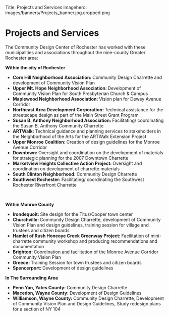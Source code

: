 Title: Projects and Services
imagehero: images/banners/Projects_banner.jpg.cropped.png



# Projects and Services

The Community Design Center of Rochester has worked with these municipalities 
and associations throughout the nine-county Greater Rochester area: <br />

__Within the city of Rochester__<br />
<ul>
    <li><b>Corn Hill Neighborhood Association: </b>Community Design Charrette 
    and development of Community Vision Plan</li>
    <li><b>Upper Mt. Hope Neighborhood Association: </b>Development of 
    Community Vision Plan for South Presbyterian Church & Campus</li>
    <li><b>Maplewood Neighborhood Association: </b>Vision plan for Dewey Avenue
    Corridor</li>
    <li><b>Northeast Area Development Corporation: </b>Technical assistance for
     the streetscape design as part of the Main Street Grant Program</li>
    <li><b>Susan B. Anthony Neighborhood Association: </b>Facilitating/ 
    coordinating the Susan B. Anthony Community Charrette</li>
    <li><b>ARTWalk: </b>Technical guidance and planning services to 
    stakeholders in the Neighborhood of the Arts for the ARTWalk Extension 
    Project</li>
    <li><b>Upper Monroe Coalition: </b>Creation of design guidelines for the 
    Monroe Avenue Corridor</li>
    <li><b>Downtown: </b>Oversight and coordination on the development of 
    materials for strategic planning for the 2007 Downtown Charrette</li>
    <li><b>Marketview Heights Collective Action Project: </b>Oversight and 
    coordination on development of charrette materials</li>
    <li><b>South Clinton Neighborhood: </b>Community Design Charrette</li>
    <li><b>Southwest Rochester: </b>Facilitating/ coordinating the Southwest 
    Rochester Riverfront Charrette</li>
</ul><br />

__Within Monroe County__<br />
<ul>
    <li><b>Irondequoit: </b>Site design for the Titus/Cooper town center</li>
    <li><b>Churchville: </b>Community Design Charrette, development of 
    Community Vision Plan and design guidelines, training session for village 
    and trustees and citizen boards</li>
    <li><b>Hamlet of Rush Honeoye Creek Greenway Project: </b>Facilitation of 
    mini-charrette community workshop and producing recommendations and 
    documentation</li>
    <li><b>Brighton: </b>Coordination and facilitation of the Monroe Avenue 
    Corridor Community Vision Plan</li>
    <li><b>Greece: </b>Training Session for town trustees and citizen boards</li>
    <li><b>Spencerport: </b>Development of design guidelines</li>
</ul>

__In The Surrounding Area__<br />
<ul>
    <li><b>Penn Yan, Yates County: </b> Community Design Charrette</li>
    <li><b>Macedon, Wayne County: </b>Development of Design Guidelines</li>
    <li><b>Williamson, Wayne County: </b>Community Design Charrette, 
    Development of Community Vision Plan and Design Guidelines, Study redesign 
    plans for a section of NY 104</li>
</ul>

